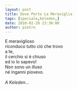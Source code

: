 ```yaml
---
layout: post
title: Dove Porto La Meraviglia
tags: [speciale,keleden,]
date: 2010-02-20 23:30:00
author: pietro
---
```

E meraviglioso<br/>riconduco tutto ciò che trovo<br/>a te,<br/>il cerchio si è chiuso<br/>ed io lo sapevo!<br/>Non sono un illuso<br/>né inganni piovevo.<br/><br/><span style="font-style: italic">A Keleden...</span>
